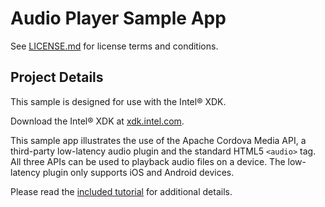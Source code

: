 Audio Player Sample App
=======================

See [LICENSE.md](LICENSE.md) for license terms and conditions.

Project Details
---------------

This sample is designed for use with the Intel® XDK.

Download the Intel® XDK at [xdk.intel.com](http://xdk.intel.com/).

This sample app illustrates the use of the Apache Cordova Media API, a
third-party low-latency audio plugin and the standard HTML5 `<audio>` tag. All
three APIs can be used to playback audio files on a device. The low-latency
plugin only supports iOS and Android devices.

Please read the [included tutorial](docs/README.m) for additional details.
